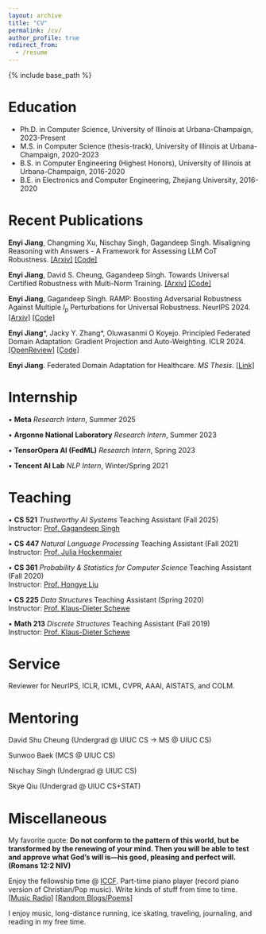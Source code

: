 ```yaml
---
layout: archive
title: "CV"
permalink: /cv/
author_profile: true
redirect_from:
  - /resume
---
```


{% include base_path %}
<!-- You can check out my detailed CV [here](https://enyijiang.github.io/files/Enyi_Jiang_CV.pdf). -->

Education
======
* Ph.D. in Computer Science, University of Illinois at Urbana-Champaign, 2023-Present
* M.S. in Computer Science (thesis-track), University of Illinois at Urbana-Champaign, 2020-2023
* B.S. in Computer Engineering (Highest Honors), University of Illinois at Urbana-Champaign, 2016-2020
* B.E. in Electronics and Computer Engineering, Zhejiang University, 2016-2020
  
<!-- Skills
======
* Python, C++, C, System Verilog, R, Java
* LaTex, OverLeaf, Matlab
* Pytorch, Tensorflow
<!-- * Skill 3 --> 

Recent Publications
======
<!--   <ul>{% for post in site.publications %}
    {% include archive-single-cv.html %}
  {% endfor %}</ul> -->

**Enyi Jiang**, Changming Xu, Nischay Singh, Gagandeep Singh. 
Misaligning Reasoning with Answers - A Framework for Assessing LLM CoT Robustness. [[Arxiv]](https://arxiv.org/abs/2505.17406) [[Code]](https://github.com/uiuc-focal-lab/MATCHA)

**Enyi Jiang**, David S. Cheung, Gagandeep Singh. Towards Universal Certified Robustness with Multi-Norm Training. [[Arxiv]](https://arxiv.org/abs/2410.03000) [[Code]](https://github.com/uiuc-focal-lab/CURE)

**Enyi Jiang**, Gagandeep Singh. RAMP: Boosting Adversarial Robustness Against Multiple $l_p$ Perturbations for Universal Robustness. NeurIPS 2024. [[Arxiv]](https://arxiv.org/abs/2402.06827) [[Code]](https://github.com/uiuc-focal-lab/RAMP/tree/main)

**Enyi Jiang**\*, Jacky Y. Zhang\*, Oluwasanmi O Koyejo. Principled Federated Domain Adaptation: Gradient Projection and Auto-Weighting. ICLR 2024. [[OpenReview]](https://openreview.net/forum?id=6J3ehSUrMU) [[Code]](https://github.com/jackyzyb/AutoFedGP)

**Enyi Jiang**. Federated Domain Adaptation for Healthcare. *MS Thesis*. [[Link]](https://www.ideals.illinois.edu/items/127653)

Internship
======
• **Meta** *Research Intern*, Summer 2025

• **Argonne National Laboratory** *Research Intern*, Summer 2023

• **TensorOpera AI (FedML)** *Research Intern*, Spring 2023

• **Tencent AI Lab** *NLP Intern*, Winter/Spring 2021

Teaching
======
<!--   <ul>{% for post in site.teaching %}
    {% include archive-single-cv.html %}
  {% endfor %}</ul> -->

• **CS 521** *Trustworthy AI Systems* Teaching Assistant (Fall 2025)  
  Instructor: [Prof. Gagandeep Singh](https://ggndpsngh.github.io/)
  
• **CS 447** *Natural Language Processing* Teaching Assistant (Fall 2021)  
  Instructor: [Prof. Julia Hockenmaier](https://juliahmr.cs.illinois.edu/)
  
• **CS 361** *Probability & Statistics for Computer Science* Teaching Assistant (Fall 2020)  
  Instructor: [Prof. Hongye Liu](https://cs.illinois.edu/about/people/department-faculty/hl314)

• **CS 225** *Data Structures* Teaching Assistant (Spring 2020)  
  Instructor: [Prof. Klaus-Dieter Schewe](https://scholar.google.com/citations?user=e74FobUAAAAJ&hl=en)
 
• **Math 213** *Discrete Structures* Teaching Assistant (Fall 2019)  
  Instructor: [Prof. Klaus-Dieter Schewe](https://scholar.google.com/citations?user=e74FobUAAAAJ&hl=en)

Service
======
Reviewer for NeurIPS, ICLR, ICML, CVPR, AAAI, AISTATS, and COLM.

Mentoring
======
David Shu Cheung (Undergrad @ UIUC CS -> MS @ UIUC CS)

Sunwoo Baek (MCS @ UIUC CS)

Nischay Singh (Undergrad @ UIUC CS)

Skye Qiu (Undergrad @ UIUC CS+STAT)
  
Miscellaneous
======
My favorite quote: **Do not conform to the pattern of this world, but be transformed by the renewing of your mind. Then you will be able to test and approve what God’s will is—his good, pleasing and perfect will. (Romans 12:2 NIV)**

Enjoy the fellowship time @ [ICCF](https://iccfer.com/). Part-time piano player (record piano version of Christian/Pop music). Write kinds of stuff from time to time. [[Music Radio](https://music.163.com/#/djradio?id=960850566)] [[Random Blogs/Poems](https://enyijiang.web.illinois.edu/)]

I enjoy music, long-distance running, ice skating, traveling, journaling, and reading in my free time.

